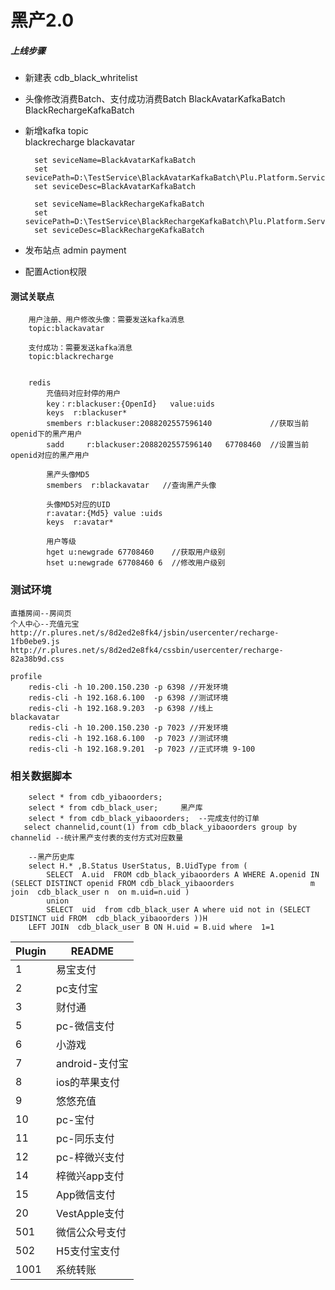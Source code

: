 
# 黑产2.0

##### 上线步骤

* 新建表 cdb_black_whritelist

* 头像修改消费Batch、支付成功消费Batch
	 	BlackAvatarKafkaBatch
       BlackRechargeKafkaBatch

* 新增kafka topic  
		blackrecharge
		blackavatar

		set seviceName=BlackAvatarKafkaBatch
		set sevicePath=D:\TestService\BlackAvatarKafkaBatch\Plu.Platform.Service.exe
		set seviceDesc=BlackAvatarKafkaBatch

		set seviceName=BlackRechargeKafkaBatch
		set sevicePath=D:\TestService\BlackRechargeKafkaBatch\Plu.Platform.Service.exe
		set seviceDesc=BlackRechargeKafkaBatch
* 发布站点
		admin 
		payment

* 配置Action权限




#### 测试关联点

		用户注册、用户修改头像：需要发送kafka消息
		topic:blackavatar

		支付成功：需要发送kafka消息
		topic:blackrecharge
	

		redis 
			充值码对应封停的用户
			key：r:blackuser:{OpenId}   value:uids
			keys  r:blackuser*
			smembers r:blackuser:2088202557596140             //获取当前openid下的黑产用户
			sadd     r:blackuser:2088202557596140   67708460  //设置当前openid对应的黑产用户

			黑产头像MD5
			smembers  r:blackavatar   //查询黑产头像

			头像MD5对应的UID 
			r:avatar:{Md5} value :uids
			keys  r:avatar*
			
			用户等级
		    hget u:newgrade 67708460    //获取用户级别
		    hset u:newgrade 67708460 6  //修改用户级别
			
### 测试环境
    直播房间--房间页
    个人中心--充值元宝
    http://r.plures.net/s/8d2ed2e8fk4/jsbin/usercenter/recharge-1fb0ebe9.js
    http://r.plures.net/s/8d2ed2e8fk4/cssbin/usercenter/recharge-82a38b9d.css

	profile
		redis-cli -h 10.200.150.230 -p 6398 //开发环境
		redis-cli -h 192.168.6.100  -p 6398 //测试环境
		redis-cli -h 192.168.9.203  -p 6398 //线上
	blackavatar
		redis-cli -h 10.200.150.230 -p 7023 //开发环境
		redis-cli -h 192.168.6.100  -p 7023 //测试环境
		redis-cli -h 192.168.9.201  -p 7023 //正式环境 9-100

### 相关数据脚本

		select * from cdb_yibaoorders;  
		select * from cdb_black_user;     黑产库 
		select * from cdb_black_yibaoorders;  --完成支付的订单
       select channelid,count(1) from cdb_black_yibaoorders group by channelid --统计黑产支付表的支付方式对应数量

		--黑产历史库
		select H.* ,B.Status UserStatus, B.UidType from (
		    SELECT  A.uid  FROM cdb_black_yibaoorders A WHERE A.openid IN (SELECT DISTINCT openid FROM cdb_black_yibaoorders                 m join  cdb_black_user n  on m.uid=n.uid ) 
		    union 
		    SELECT  uid  from cdb_black_user A where uid not in (SELECT DISTINCT uid FROM  cdb_black_yibaoorders ))H 
		LEFT JOIN  cdb_black_user B ON H.uid = B.uid where  1=1
		
		
		


| Plugin | README |
| ------ | ------ |
| 1 | 易宝支付 |
| 2 | pc支付宝 |
| 3 | 财付通 |
| 5 | pc-微信支付 |
| 6 | 小游戏 |
| 7 | android-支付宝 |
| 8 | ios的苹果支付 |
| 9 | 悠悠充值 |
| 10 | pc-宝付 |
| 11 | pc-同乐支付 |
| 12 | pc-梓微兴支付 |
| 14 |梓微兴app支付 |
| 15 |App微信支付 |
| 20 |VestApple支付 |
| 501 |微信公众号支付 |
| 502 |H5支付宝支付 |
| 1001 |系统转账 |



